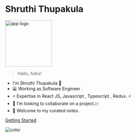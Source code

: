# Shruthi Thupakula

<img width="150" src="static/media/logo.png" alt="app logo">

> Hello, folks!

- I'm Shruthi Thupakula 👋
- 💻 Working as Software Engineer .
- ⚡ Expertise in React JS, Javascript , Typescript , Redux. ⚡
- 👯 I’m looking to collaborate on a project.💹
- 🔭 Welcome to my curated notes.

[Getting Started](/#hi-i39m-shruthi-thupakula-👋)

![color](#fefefe)
